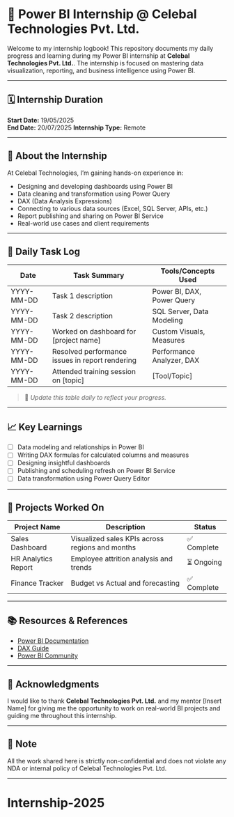 # 💼 Power BI Internship @ Celebal Technologies Pvt. Ltd.

Welcome to my internship logbook! This repository documents my daily progress and learning during my Power BI internship at **Celebal Technologies Pvt. Ltd.**. The internship is focused on mastering data visualization, reporting, and business intelligence using Power BI.

---

## 🗓️ Internship Duration
**Start Date:** 19/05/2025  
**End Date:** 20/07/2025 
**Internship Type:** Remote 


---

## 📌 About the Internship

At Celebal Technologies, I’m gaining hands-on experience in:

- Designing and developing dashboards using Power BI
- Data cleaning and transformation using Power Query
- DAX (Data Analysis Expressions)
- Connecting to various data sources (Excel, SQL Server, APIs, etc.)
- Report publishing and sharing on Power BI Service
- Real-world use cases and client requirements

---

## 📅 Daily Task Log

| Date       | Task Summary                                     | Tools/Concepts Used            |
|------------|--------------------------------------------------|--------------------------------|
| YYYY-MM-DD | Task 1 description                               | Power BI, DAX, Power Query     |
| YYYY-MM-DD | Task 2 description                               | SQL Server, Data Modeling      |
| YYYY-MM-DD | Worked on dashboard for [project name]           | Custom Visuals, Measures       |
| YYYY-MM-DD | Resolved performance issues in report rendering  | Performance Analyzer, DAX      |
| YYYY-MM-DD | Attended training session on [topic]             | [Tool/Topic]                   |

> 🔁 _Update this table daily to reflect your progress._

---

## 📈 Key Learnings

- [ ] Data modeling and relationships in Power BI
- [ ] Writing DAX formulas for calculated columns and measures
- [ ] Designing insightful dashboards
- [ ] Publishing and scheduling refresh on Power BI Service
- [ ] Data transformation using Power Query Editor

---

## 🧠 Projects Worked On

| Project Name           | Description                                      | Status     |
|------------------------|--------------------------------------------------|------------|
| Sales Dashboard        | Visualized sales KPIs across regions and months | ✅ Complete |
| HR Analytics Report    | Employee attrition analysis and trends          | ⏳ Ongoing |
| Finance Tracker        | Budget vs Actual and forecasting                | ✅ Complete |

---

## 📚 Resources & References

- [Power BI Documentation](https://learn.microsoft.com/en-us/power-bi/)
- [DAX Guide](https://dax.guide/)
- [Power BI Community](https://community.powerbi.com/)

---

## 🙌 Acknowledgments

I would like to thank **Celebal Technologies Pvt. Ltd.** and my mentor [Insert Name] for giving me the opportunity to work on real-world BI projects and guiding me throughout this internship.

---

## 📌 Note

All the work shared here is strictly non-confidential and does not violate any NDA or internal policy of Celebal Technologies Pvt. Ltd.

---

# Internship-2025
